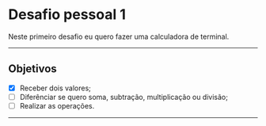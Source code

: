 # Desafio pessoal 1

Neste primeiro desafio eu quero fazer uma calculadora de terminal.

---

## Objetivos

- [X] Receber dois valores;
- [ ] Diferênciar se quero soma, subtração, multiplicação ou divisão;
- [ ] Realizar as operações.

---
